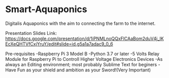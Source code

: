 # Smart-Aquaponics
Digitalis Aquaponics with the aim to connecting the farm to the internet.

Presentation Slides Link:
https://docs.google.com/presentation/d/1iPNMLnoQQxFlCAaBom2duV4j_IKEcXeQHTVfCxjYruY/edit#slide=id.g5a1a7adac9_0_6

Pre-requisites
-Raspberry Pi 3 Model B
-Python 3.7 or later
-5 Volts Relay Module for Raspberry Pi to Controll Higher Voltage Electronics Devices
-As always an Editing environment; most probably Sublime Text for beginers
-Have Fun as your shield and ambition as your Sword!(Very Important)
